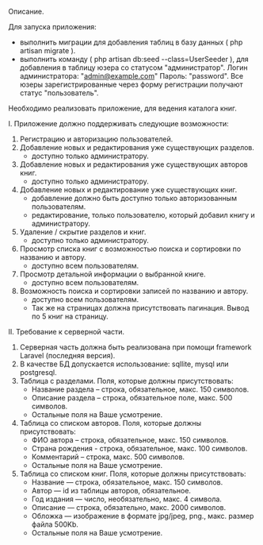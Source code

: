 Описание.

Для запуска приложения:
- выполнить миграции для добавления таблиц в базу данных ( php artisan migrate ).
- выполнить команду ( php artisan db:seed --class=UserSeeder ), для добавления в таблицу юзера со статусом "администратор". Логин администратора: "admin@example.com" Пароль: "password".
  Все юзеры зарегистрированные через форму регистрации получают статус "пользователь".

Необходимо реализовать приложение, для ведения каталога книг.

I. Приложение должно поддерживать следующие возможности:
1. Регистрацию и авторизацию пользователей.
2. Добавление новых и редактирования уже существующих разделов.
    - доступно только администратору.
3. Добавление новых и редактирования уже существующих авторов книг.
    - доступно только администратору.
4. Добавление новых и редактирование уже существующих книг.
    - добавление должно быть доступно только авторизованным пользователям.
    - редактирование, только пользователю, который добавил книгу и администратору.
5. Удаление / скрытие разделов и книг.
    - доступно только администратору.
6. Просмотр списка книг с возможностью поиска и сортировки по названию и автору.
    - доступно всем пользователям.
7. Просмотр детальной информации о выбранной книге.
    - доступно всем пользователям.
8. Возможность поиска и сортировки записей по названию и автору.
    - доступно всем пользователям.
    - Так же на страницах должна присутствовать пагинация. Вывод по 5 книг на страницу.

II. Требование к серверной части.
1. Серверная часть должна быть реализована при помощи framework Laravel (последняя
версия).
2. В качестве БД допускается использование: sqllite, mysql или postgresql.
3. Таблица с разделами. Поля, которые должны присутствовать:
     - Название раздела – строка, обязательное, макс. 150 символов.
     - Описание раздела – строка, обязательное поле, макс. 500 символов.
     - Остальные поля на Ваше усмотрение.
 4. Таблица со списком авторов. Поля, которые должны присутствовать:
     - ФИО автора – строка, обязательное, макс. 150 символов.
     - Страна рождения - строка, обязательное, макс. 100 символов.
     - Комментарий – строка, макс. 500 символов.
     - Остальные поля на Ваше усмотрение.
 5. Таблица со списком книг. Поля, которые должны присутствовать:
     - Название — строка, обязательное, макс. 150 символов.
     - Автор — id из таблицы авторов, обязательное.
     - Год издания — число, необязательно, макс. 4 символа.
     - Описание — строка, обязательно, макс. 2000 символов.
     - Обложка — изображение в формате jpg/jpeg, png., макс. размер файла 500Kb.
     - Остальные поля на Ваше усмотрение.
